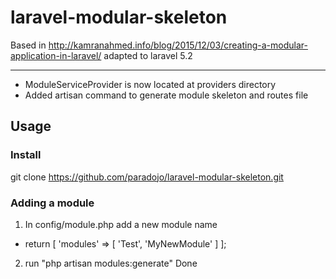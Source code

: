 # laravel-modular-skeleton
Based in http://kamranahmed.info/blog/2015/12/03/creating-a-modular-application-in-laravel/ adapted to laravel 5.2 
____

* ModuleServiceProvider is now located at providers directory
* Added artisan command to generate module skeleton and routes file


## Usage

### Install
git clone https://github.com/paradojo/laravel-modular-skeleton.git

### Adding a module
1. In config/module.php add a new module name
* return  [
    'modules' => [
        'Test',
        'MyNewModule'
    ]
];

2. run "php artisan modules:generate" 
Done